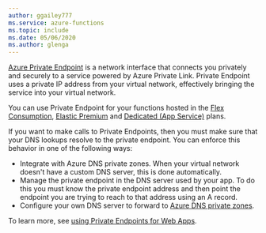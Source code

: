 ```yaml
---
author: ggailey777
ms.service: azure-functions
ms.topic: include
ms.date: 05/06/2020
ms.author: glenga
---
```

[Azure Private Endpoint](../articles/private-link/private-endpoint-overview.md) is a network interface that connects you privately and securely to a service powered by Azure Private Link. Private Endpoint uses a private IP address from your virtual network, effectively bringing the service into your virtual network.

You can use Private Endpoint for your functions hosted in the [Flex Consumption](../articles/azure-functions/flex-consumption-plan.md), [Elastic Premium](../articles/azure-functions/functions-premium-plan.md) and [Dedicated (App Service)](../articles/azure-functions/dedicated-plan.md) plans.

If you want to make calls to Private Endpoints, then you must make sure that your DNS lookups resolve to the private endpoint. You can enforce this behavior in one of the following ways: 

* Integrate with Azure DNS private zones. When your virtual network doesn't have a custom DNS server, this is done automatically.
* Manage the private endpoint in the DNS server used by your app. To do this you must know the private endpoint address and then point the endpoint you are trying to reach to that address using an A record.
* Configure your own DNS server to forward to [Azure DNS private zones](../articles/dns/private-dns-privatednszone.md).

To learn more, see [using Private Endpoints for Web Apps](../articles/app-service/networking/private-endpoint.md).
